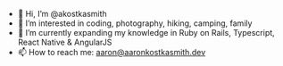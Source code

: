 - 👋 Hi, I’m @akostkasmith
- 👀 I’m interested in coding, photography, hiking, camping, family
- 🌱 I’m currently expanding my knowledge in Ruby on Rails, Typescript, React Native & AngularJS
- 📫 How to reach me: aaron@aaronkostkasmith.dev

<!---
akostkasmith/akostkasmith is a ✨ special ✨ repository because its `README.md` (this file) appears on your GitHub profile.
You can click the Preview link to take a look at your changes.
--->
